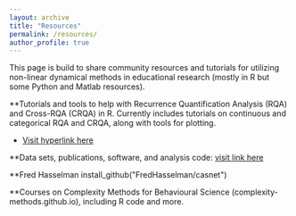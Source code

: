 ```yaml
---
layout: archive
title: "Resources"
permalink: /resources/
author_profile: true
---
```


This page is build to share community resources and tutorials for utilizing non-linear dynamical methods in educational research (mostly in R but some Python and Matlab resources).

**Tutorials and tools to help with Recurrence Quantification Analysis (RQA) and Cross-RQA (CRQA) in R. Currently includes tutorials on continuous and categorical RQA and CRQA, along with tools for plotting.
  * [Visit hyperlink here](https://github.com/a-paxton/crqa-tools)

**Data sets, publications, software, and analysis code: [visit link here](https://physionet.org/)


**Fred Hasselman 
install_github("FredHasselman/casnet")

**Courses on Complexity Methods for Behavioural Science (complexity-methods.github.io), including R code and more.




